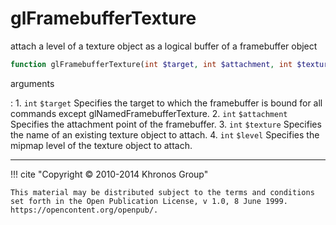 # glFramebufferTexture
attach a level of a texture object as a logical buffer of a framebuffer
object

```php
function glFramebufferTexture(int $target, int $attachment, int $texture, int $level) : void
```



arguments

:    1. `int` `$target` Specifies the target to which the framebuffer is bound for
    all commands except glNamedFramebufferTexture.
    2. `int` `$attachment` Specifies the attachment point of the framebuffer.
    3. `int` `$texture` Specifies the name of an existing texture object to
    attach.
    4. `int` `$level` Specifies the mipmap level of the texture object to attach.



---
     

!!! cite "Copyright © 2010-2014 Khronos Group"

    This material may be distributed subject to the terms and conditions set forth in the Open Publication License, v 1.0, 8 June 1999. https://opencontent.org/openpub/.